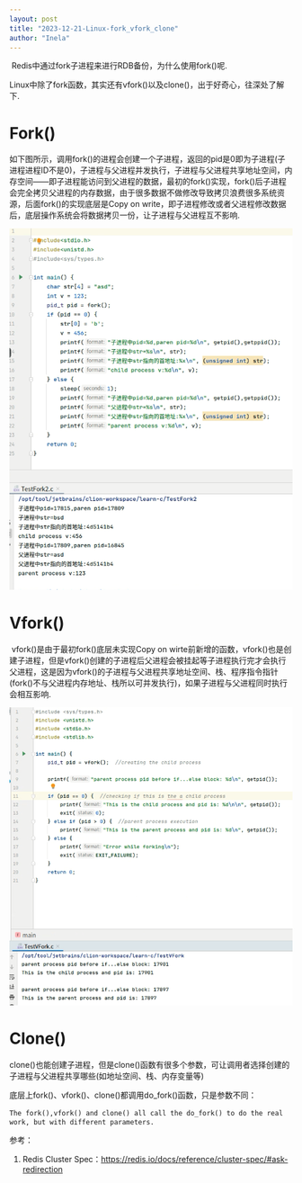 ```yaml
---
layout: post
title: "2023-12-21-Linux-fork_vfork_clone"
author: "Inela"
---
```

​	Redis中通过fork子进程来进行RDB备份，为什么使用fork()呢.

​	Linux中除了fork函数，其实还有vfork()以及clone()，出于好奇心，往深处了解下.

# Fork()

​	如下图所示，调用fork()的进程会创建一个子进程，返回的pid是0即为子进程(子进程进程ID不是0)，子进程与父进程并发执行，子进程与父进程共享地址空间，内存空间——即子进程能访问到父进程的数据，最初的fork()实现，fork()后子进程会完全拷贝父进程的内存数据，由于很多数据不做修改导致拷贝浪费很多系统资源，后面fork()的实现底层是Copy on write，即子进程修改或者父进程修改数据后，底层操作系统会将数据拷贝一份，让子进程与父进程互不影响.

![fork](https://github.com/MingJunDuan/mingjunduan.github.io/raw/main/images/mjduan/2023-12-21/fork.png)

# Vfork()

​		vfork()是由于最初fork()底层未实现Copy on wirte前新增的函数，vfork()也是创建子进程，但是vfork()创建的子进程后父进程会被挂起等子进程执行完才会执行父进程，这是因为vfork()的子进程与父进程共享地址空间、栈、程序指令指针(fork()不与父进程内存地址、栈所以可并发执行)，如果子进程与父进程同时执行会相互影响.

![vfork](https://github.com/MingJunDuan/mingjunduan.github.io/raw/main/images/mjduan/2023-12-21/vfork.png)

# Clone()

​	clone()也能创建子进程，但是clone()函数有很多个参数，可让调用者选择创建的子进程与父进程共享哪些(如地址空间、栈、内存变量等)

​	底层上fork()、vfork()、clone()都调用do_fork()函数，只是参数不同：

```
The fork(),vfork() and clone() all call the do_fork() to do the real work, but with different parameters.
```



参考：

1. Redis Cluster Spec：https://redis.io/docs/reference/cluster-spec/#ask-redirection